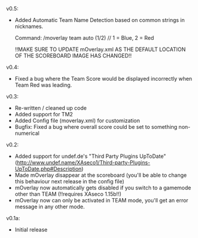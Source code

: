 v0.5: 

- Added Automatic Team Name Detection based on common strings in nicknames. 

  Command: /moverlay team auto (1/2) // 1 = Blue, 2 = Red
  
  !!MAKE SURE TO UPDATE mOverlay.xml AS THE DEFAULT LOCATION OF THE SCOREBOARD IMAGE HAS CHANGED!!

v0.4:

- Fixed a bug where the Team Score would be displayed incorrectly when Team Red was leading.

v0.3:

- Re-written / cleaned up code
- Added support for TM2
- Added Config file (moverlay.xml) for customization
- Bugfix: Fixed a bug where overall score could be set to something non-numerical

v0.2: 

- Added support for undef.de's "Third Party Plugins UpToDate" (http://www.undef.name/XAseco1/Third-party-Plugins-UpToDate.php#Description) 
- Made mOverlay disappear at the scoreboard (you'll be able to change this behaviour next release in the config file) 
- mOverlay now automatically gets disabled if you switch to a gamemode other than TEAM (!!requires XAseco 1.15b!!)
- mOverlay now can only be activated in TEAM mode, you'll get an error message in any other mode. 

v0.1a: 
- Initial release
